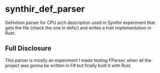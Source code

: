 # synthir_def_parser

Definition parser for CPU arch description used in Synthir experiment
that gets the file (check the one in defs/) and writes a trait
implementation in Rust.

## Full Disclosure

This parser is mostly an experiment I made testing FParsec when all
the project was gonna be written in F# but finally built it with Rust.
